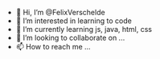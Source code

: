 - 👋 Hi, I’m @FelixVerschelde
- 👀 I’m interested in learning to code
- 🌱 I’m currently learning js, java, html, css
- 💞️ I’m looking to collaborate on ...
- 📫 How to reach me ...

<!---
FelixVerschelde/FelixVerschelde is a ✨ special ✨ repository because its `README.md` (this file) appears on your GitHub profile.
You can click the Preview link to take a look at your changes.
--->
